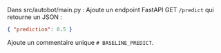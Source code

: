Dans src/autobot/main.py :
Ajoute un endpoint FastAPI GET `/predict` qui retourne un JSON :
```json
{ "prediction": 0.5 }
```
Ajoute un commentaire unique `# BASELINE_PREDICT`.
